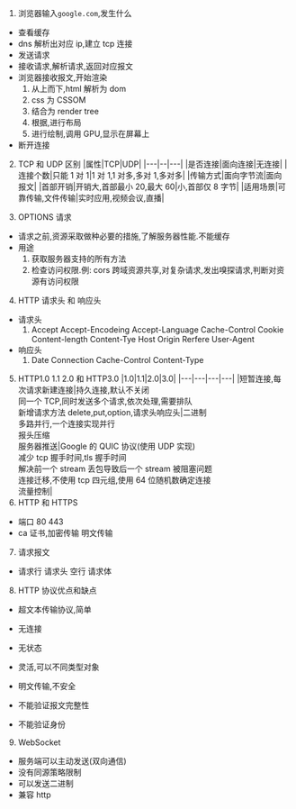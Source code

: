 1. 浏览器输入`google.com`,发生什么

- 查看缓存
- dns 解析出对应 ip,建立 tcp 连接
- 发送请求
- 接收请求,解析请求,返回对应报文
- 浏览器接收报文,开始渲染
  1. 从上而下,html 解析为 dom
  2. css 为 CSSOM
  3. 结合为 render tree
  4. 根据,进行布局
  5. 进行绘制,调用 GPU,显示在屏幕上
- 断开连接

2. TCP 和 UDP 区别
   |属性|TCP|UDP|
   |---|--|---|
   |是否连接|面向连接|无连接|
   |连接个数|只能 1 对 1|1 对 1,1 对多,多对 1,多对多|
   |传输方式|面向字节流|面向报文|
   |首部开销|开销大,首部最小 20,最大 60|小,首部仅 8 字节|
   |适用场景|可靠传输,文件传输|实时应用,视频会议,直播|

3. OPTIONS 请求

- 请求之前,资源采取做种必要的措施,了解服务器性能.不能缓存
- 用途
  1. 获取服务器支持的所有方法
  2. 检查访问权限.例: cors 跨域资源共享,对复杂请求,发出嗅探请求,判断对资源有访问权限

4. HTTP 请求头 和 响应头

- 请求头
  1. Accept Accept-Encodeing Accept-Language Cache-Control Cookie Content-length Content-Tye Host Origin Rerfere User-Agent
- 响应头
  1. Date Connection Cache-Control Content-Type

5. HTTP1.0 1.1 2.0 和 HTTP3.0
   |1.0|1.1|2.0|3.0|
   |---|---|---|---|
   |短暂连接,每次请求新建连接|持久连接,默认不关闭<br/>同一个 TCP,同时发送多个请求,依次处理,需要排队<br/>新增请求方法 delete,put,option,请求头响应头|二进制<br/>多路并行,一个连接实现并行<br/>报头压缩<br/>服务器推送|Google 的 QUIC 协议(使用 UDP 实现)<br/>减少 tcp 握手时间,tls 握手时间<br/>解决前一个 stream 丢包导致后一个 stream 被阻塞问题<br/>连接迁移,不使用 tcp 四元组,使用 64 位随机数确定连接<br/>流量控制|
6. HTTP 和 HTTPS

- 端口 80 443
- ca 证书,加密传输 明文传输

7. 请求报文

- 请求行 请求头 空行 请求体

8. HTTP 协议优点和缺点

- 超文本传输协议,简单
- 无连接
- 无状态
- 灵活,可以不同类型对象

- 明文传输,不安全
- 不能验证报文完整性
- 不能验证身份

9. WebSocket

- 服务端可以主动发送(双向通信)
- 没有同源策略限制
- 可以发送二进制
- 兼容 http
